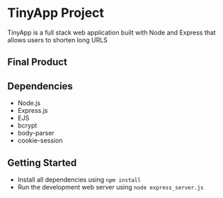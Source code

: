 # TinyApp Project

TinyApp is a full stack web application built with Node and Express that allows users to shorten long URLS

## Final Product

## Dependencies

- Node.js
- Express.js
- EJS
- bcrypt
- body-parser
- cookie-session

## Getting Started

- Install all dependencies using `npm install`
- Run the development web server using `node express_server.js`

